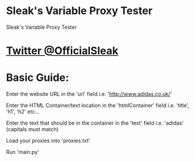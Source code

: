 # Sleak's Variable Proxy Tester
Sleak's Variable Proxy Tester

# [Twitter @OfficialSleak](https://twitter.com/OfficialSleak "Twitter @OfficialSleak")

# Basic Guide:
Enter the website URL in the 'url' field i.e. 'http://www.adidas.co.uk/'

Enter the HTML Container/text location in the 'htmlContainer' field i.e. 'title', 'h1', 'h2' etc...

Enter the text that should be in the container in the 'text' field i.e. 'adidas' (capitals must match)

Load your proxies into 'proxies.txt'

Run 'main.py'
